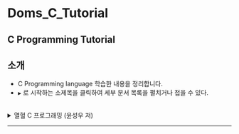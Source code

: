 ﻿# Doms_C_Tutorial
C Programming Tutorial
---

소개
----

- C Programming language 학습한 내용을 정리합니다.<br>
-	`▶` 로 시작하는 소제목을 클릭하여 세부 문서 목록을 펼치거나 접을 수 있다.<br><br>

<details><summary>열혈 C 프로그래밍 (윤성우 저)</summary>

-	[Chapter 1-11 : C 언어의 기본](https://github.com/DomMorello/Doms_C_Tutorial/blob/c/Passion_C_Programming/ch1-11.md)
-	[Chapter 12 : 포인터의 이해](https://github.com/DomMorello/Doms_C_Tutorial/blob/c/Passion_C_Programming/ch12.md)
-	[Chapter 13 : 포인터와 배열](https://github.com/DomMorello/Doms_C_Tutorial/blob/c/Passion_C_Programming/ch13.md)
-	[Chapter 14 : 포인터와 함수](https://github.com/DomMorello/Doms_C_Tutorial/blob/c/Passion_C_Programming/ch14.md)
-	[Chapter 17 : 포인터의 포인터](https://github.com/DomMorello/Doms_C_Tutorial/blob/c/Passion_C_Programming/ch17.md)</details>

---
